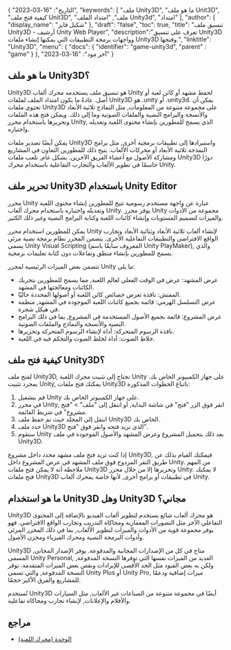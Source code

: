 {
"التاريخ": "16-03-2023",
  "keywords": [
"ملف Unity3D",
"ما هو ملف Unit3D",
"كيفية فتح ملف Unit3D",
"ملف",
"امتداد الملف Unity3d",
"امتداد"
],
  "author": {
"display_name": "شكيل فايز"
},
"draft": "false",
"toc": true,
"title": "تنسيق ملف Unity3D - أرشيف Unity Web Player",
  "description":"تعرف على تنسيق Unity3D وواجهات برمجة التطبيقات التي يمكنها إنشاء ملفات Unity3D وفتحها.",
"linktitle": "Unity3D",
  "menu": {
    "docs": {
      "identifier": "game-unity3d",
"parent" : "game"
}
},
"آخر مود": "16-03-2023"
}

## ما هو ملف Unity3D؟

Unity3D هو تنسيق ملف يستخدمه محرك ألعاب Unity لحفظ مشهد أو كائن لعبة أو أصل. عادةً ما يكون امتداد الملف لملفات Unity3D هو .unity أو .unity3d. يمكن أن تحتوي ملفات Unity3D على مجموعة متنوعة من المعلومات, مثل النماذج ثلاثية الأبعاد والأنسجة والبرامج النصية والملفات الصوتية وما إلى ذلك. ويمكن فتح هذه الملفات وتحريرها باستخدام محرر Unity, الذي يسمح للمطورين بإنشاء محتوى اللعبة وتعديله واختباره.

يمكن أيضًا تصدير ملفات Unity3D واستيرادها إلى تطبيقات برمجية أخرى, مثل برامج النمذجة ثلاثية الأبعاد أو محركات الألعاب. يتيح ذلك للمطورين التعاون في المشاريع ومشاركة الأصول مع أعضاء الفريق الآخرين. بشكل عام, تلعب ملفات Unity3D دورًا حاسمًا في تطوير الألعاب والتجارب التفاعلية باستخدام محرك Unity.

## تحرير ملف Unity3D باستخدام Unity Editor

محرر Unity عبارة عن واجهة مستخدم رسومية تتيح للمطورين إنشاء محتوى اللعبة وتعديله واختباره باستخدام محرك ألعاب Unity. يوفر محرر Unity مجموعة من الأدوات والميزات لتصميم المستويات وإنشاء كائنات اللعبة وكتابة البرامج النصية وغير ذلك الكثير.

يمكن للمطورين استخدام محرر Unity لإنشاء ألعاب ثلاثية الأبعاد وثنائية الأبعاد وتجارب الواقع الافتراضي والتطبيقات التفاعلية الأخرى. يتضمن المحرر نظام برمجة نصية مرئي يسمى Unity Visual Scripting (المعروف سابقًا باسم Unity PlayMaker), والذي يسمح للمطورين بإنشاء منطق وتفاعلات دون كتابة تعليمات برمجية.

تتضمن بعض الميزات الرئيسية لمحرر Unity ما يلي:

- عرض المشهد: عرض في الوقت الفعلي لعالم اللعبة, مما يسمح للمطورين بتحريك الكائنات ومعالجتها في المشهد.
- المفتش: نافذة تعرض خصائص كائن اللعبة أو أصولها المحددة حاليًا.
- عرض التسلسل الهرمي: قائمة بجميع كائنات اللعبة الموجودة في المشهد, منظمة في هيكل شجرة.
- عرض المشروع: قائمة بجميع الأصول المستخدمة في المشروع, بما في ذلك البرامج النصية والأنسجة والنماذج والملفات الصوتية.
- نافذة الرسوم المتحركة: أداة لإنشاء الرسوم المتحركة وتحريرها.
- خلاط الصوت: أداة لخلط الصوت والتحكم فيه في اللعبة.

## كيفية فتح ملف Unity3D؟

لفتح ملف Unity3D, تحتاج إلى تثبيت محرك اللعبة Unity على جهاز الكمبيوتر الخاص بك. بمجرد تثبيت Unity, يمكنك فتح ملفات Unity3D باتباع الخطوات المذكورة:

1. قم بتشغيل Unity على جهاز الكمبيوتر الخاص بك.
2. في محرر Unity, انقر فوق الزر "فتح" في شاشة البداية, أو انتقل إلى "ملف" > "فتح مشروع" في شريط القائمة.
3. انتقل إلى المجلد حيث تم حفظ ملف Unity3D الخاص بك.
4. حدد ملف Unity3D الذي تريد فتحه وانقر فوق "فتح".
5. ستقوم Unity بعد ذلك بتحميل المشروع وعرض المشهد والأصول الموجودة في ملف Unity3D.

إذا كنت تريد فتح ملف مشهد محدد داخل مشروع Unity3D, فيمكنك القيام بذلك عن طريق النقر المزدوج فوق ملف المشهد في عرض المشروع داخل Unity. من المهم ملاحظة أنه لا يمكن فتح ملفات Unity3D وتحريرها إلا من خلال محرر Unity. لا يمكنك فتح ملفات Unity3D في تطبيقات أو برامج أخرى, لأنها خاصة بمحرك ألعاب Unity.

## ما هو استخدام Unity3D وهل Unity3D مجاني؟

Unity3D هو محرك ألعاب شائع يستخدم لتطوير ألعاب الفيديو بالإضافة إلى المحتوى التفاعلي الآخر مثل التصورات المعمارية ومحاكاة التدريب وتجارب الواقع الافتراضي. فهو يوفر مجموعة قوية من الأدوات والميزات لتطوير الألعاب, بما في ذلك المحرر المرئي وأدوات البرمجة النصية ومحرك الفيزياء ومخزن الأصول.

Unity3D متاح في كل من الإصدارات المجانية والمدفوعة. يوفر الإصدار المجاني, المسمى Unity Personal, العديد من الميزات نفسها التي توفرها النسخة المدفوعة, ولكن به بعض القيود مثل الحد الأقصى للإيرادات ونقص بعض الميزات المتقدمة. توفر النسخة المدفوعة, والتي تسمى Unity Plus أو Unity Pro, ميزات إضافية ودعمًا للمشاريع والفرق الأكبر حجمًا.

تُستخدم Unity3D أيضًا في مجموعة متنوعة من الصناعات غير الألعاب, مثل السيارات والأفلام والإعلانات, لإنشاء تجارب ومحاكاة تفاعلية.

## مراجع
* [الوحدة (محرك اللعبة)](https://en.wikipedia.org/wiki/Unity_(game_engine))

